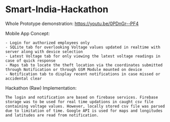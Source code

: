 # Smart-India-Hackathon

Whole Prototype demonstration: https://youtu.be/0PDnGr--PF4

Mobile App Concept:

	- Login for authorized employees only
	- SQLite tab for overlooking Voltage values updated in realtime with server along with device selection
	- Latest Voltage tab for only viewing the latest voltage readings in case of quick response
	- Maps tab to locate the theft location via the coordinates submitted through Notification or through GSM Module mounted on device
	- Notification tab to display recent notifications in case missed or accidental clear
	
Hackathon (Raw) Implementation:

	The login and notification are based on firebase services. Firebase storage was to be used for real time updations in caught csv file containing voltage values. However, locally stored csv file was parsed due to limitation of time. Google API is used for maps and longitudes and latitudes are read from notification.
